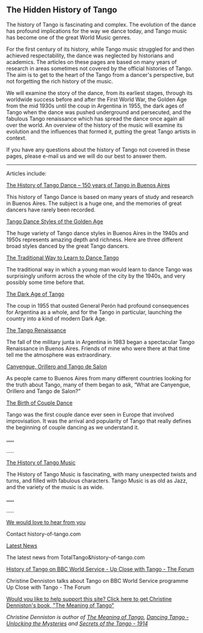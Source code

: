 The Hidden History of Tango
---------------------------

The history of Tango is fascinating and complex. The evolution of the dance has profound implications for the way we dance today, and Tango music has become one of the great World Music genres.

For the first century of its history, while Tango music struggled for and then achieved respectability, the dance was neglected by historians and academics. The articles on these pages are based on many years of research in areas sometimes not covered by the official histories of Tango. The aim is to get to the heart of the Tango from a dancer's perspective, but not forgetting the rich history of the music.

We will examine the story of the dance, from its earliest stages, through its worldwide success before and after the First World War, the Golden Age from the mid 1930s until the coup in Argentina in 1955, the dark ages of Tango when the dance was pushed underground and persecuted, and the fabulous Tango renaissance which has spread the dance once again all over the world. An overview of the history of the music will examine its evolution and the influences that formed it, putting the great Tango artists in context.

If you have any questions about the history of Tango not covered in these pages, please e-mail us and we will do our best to answer them.

* * *

Articles include:

[The History of Tango Dance – 150 years of Tango in Buenos Aires](/history-of-tango-dance.html)

This history of Tango Dance is based on many years of study and research in Buenos Aires. The subject is a huge one, and the memories of great dancers have rarely been recorded.

[Tango Dance Styles of the Golden Age](/tango-dance.html)

The huge variety of Tango dance styles in Buenos Aires in the 1940s and 1950s represents amazing depth and richness. Here are three different broad styles danced by the great Tango dancers.

[The Traditional Way to Learn to Dance Tango](/learn-to-dance.html)

The traditional way in which a young man would learn to dance Tango was surprisingly uniform across the whole of the city by the 1940s, and very possibly some time before that.

[The Dark Age of Tango](/dark-age.html)

The coup in 1955 that ousted General Perón had profound consequences for Argentina as a whole, and for the Tango in particular, launching the country into a kind of modern Dark Age.

[The Tango Renaissance](/tango-renaissance.html)

The fall of the military junta in Argentina in 1983 began a spectacular Tango Renaissance in Buenos Aires. Friends of mine who were there at that time tell me the atmosphere was extraordinary.

[Canyengue, Orillero and Tango de Salon](/canyengue.html)

As people came to Buenos Aires from many different countries looking for the truth about Tango, many of them began to ask, “What are Canyengue, Orillero and Tango de Salon?”

[The Birth of Couple Dance](/couple-dance.html)

Tango was the first couple dance ever seen in Europe that involved improvisation. It was the arrival and popularity of Tango that really defines the beginning of couple dancing as we understand it.

[.....](/dance-site-map.html)

.....

[The History of Tango Music](/tango-music.html)

The History of Tango Music is fascinating, with many unexpected twists and turns, and filled with fabulous characters. Tango Music is as old as Jazz, and the variety of the music is as wide.

[.....](/tango-music-map.html)

.....

[We would love to hear from you](/contact.html)

Contact history-of-tango.com

[Latest News](/news.html)

The latest news from TotalTango&history-of-tango.com

[History of Tango on BBC World Service - Up Close with Tango - The Forum](/tango-on-bbc-world-service.html)

Christine Denniston talks about Tango on BBC World Service programme Up Close with Tango - The Forum

[Would you like to help support this site? Click here to get Christine Denniston's book, "The Meaning of Tango"](http://www.totaltango.com/acatalog/tango_the_meaning_of_tango_49.html)



_Christine Denniston is author of [The Meaning of Tango](http://www.totaltango.com/acatalog/tango_the_meaning_of_tango_49.html), [Dancing Tango - Unlocking the Mysteries](http://www.totaltango.com/acatalog/tango_book_68.html) and [Secrets of the Tango - 1914](http://www.totaltango.com/acatalog/tango_secrets_1914_39.html)_
